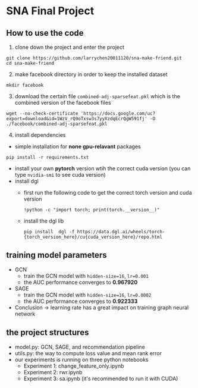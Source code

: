 # SNA Final Project

## How to use the code
1. clone down the project and enter the project
```shell
git clone https://github.com/larrychen20011120/sna-make-friend.git
cd sna-make-friend
```
2. make facebook directory in order to keep the installed dataset
```shell
mkdir facebook
```
3. download the certain file `combined-adj-sparsefeat.pkl` which is the combined version of the facebook files
```shell
wget --no-check-certificate 'https://docs.google.com/uc?export=download&id=1WzV_rQ9oTxsw3s7yyXzdqEcrQgW591fj' -O ./facebook/combined-adj-sparsefeat.pkl
```
4. install dependencies
* simple installation for **none gpu-relavant** packages
```
pip install -r requirements.txt
```
* install your own **pytorch** version wtih the correct cuda version (you can type `nvidia-smi` to see cuda version)
* install dgl
   * first run the following code to get the correct torch version and cuda version
     
     ```
     !python -c "import torch; print(torch.__version__)"
     ```
   * install the dgl lib
     ```
     pip install  dgl -f https://data.dgl.ai/wheels/torch-{torch_version_here}/cu{cuda_version_here}/repo.html
     ```

## training model parameters
* GCN
    * train the GCN model with `hidden-size=16`, `lr=0.001`
    * the AUC performance converges to **0.967920**
* SAGE
    * train the GCN model with `hidden-size=16`, `lr=0.0002`
    * the AUC performance converges to **0.922333**
* Conclusion -> learning rate has a great impact on training graph neural network

## the project structures
* model.py: GCN, SAGE, and recommendation pipeline
* utils.py: the way to compute loss value and mean rank error
* our experiments is running on three python notebooks
	* Experiment 1: change_feature_only.ipynb
	* Experiment 2: rwr.ipynb
	* Experiment 3: sa.ipynb  (it's recommended to run it with CUDA)